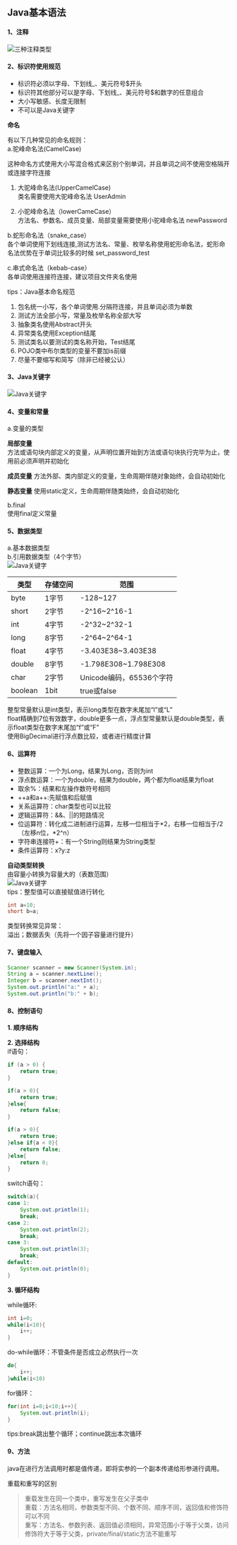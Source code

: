 ## Java基本语法

#### 1、注释  
![三种注释类型](https://gitee.com/zhangshangfeng/MyDocument/raw/master/docs/picture/note.png)

#### 2、标识符使用规范  
 
- 标识符必须以字母、下划线_、美元符号$开头
- 标识符其他部分可以是字母、下划线_、美元符号$和数字的任意组合
- 大小写敏感、长度无限制
- 不可以是Java关键字


**命名**  

有以下几种常见的命名规则：  
a.驼峰命名法(CamelCase)    
  
这种命名方式使用大小写混合格式来区别个别单词，并且单词之间不使用空格隔开或连接字符连接  

 1) 大驼峰命名法(UpperCamelCase)	  
 类名需要使用大驼峰命名法 UserAdmin
 
 2) 小驼峰命名法（lowerCameCase）  
 方法名、参数名、成员变量、局部变量需要使用小驼峰命名法 newPassword

b.蛇形命名法（snake_case）  
各个单词使用下划线连接,测试方法名、常量、枚举名称使用蛇形命名法，蛇形命名法优势在于单词比较多的时候   set\_password\_test 

c.串式命名法（kebab-case）  
各单词使用连接符连接，建议项目文件夹名使用

tips：Java基本命名规范  
1. 包名统一小写，各个单词使用\.分隔符连接，并且单词必须为单数  
2. 测试方法全部小写，常量及枚举名称全部大写  
3. 抽象类名使用Abstract开头  
4. 异常类名使用Exception结尾
5. 测试类名以要测试的类名称开始，Test结尾
6. POJO类中布尔类型的变量不要加is前缀
7. 尽量不要缩写和简写（除非已经被公认）

#### 3、Java关键字  
![Java关键字](https://gitee.com/zhangshangfeng/MyDocument/raw/master/docs/picture/keyword.png)


#### 4、变量和常量  
a.变量的类型  

**局部变量**  
方法或语句块内部定义的变量，从声明位置开始到方法或语句块执行完毕为止，使用前必须声明并初始化

**成员变量** 
方法外部、类内部定义的变量，生命周期伴随对象始终，会自动初始化 

**静态变量**
使用static定义，生命周期伴随类始终，会自动初始化

b.final  
使用final定义常量


#### 5、数据类型
a.基本数据类型    
b.引用数据类型（4个字节）  
![Java关键字](https://gitee.com/zhangshangfeng/MyDocument/raw/master/docs/picture/dataType.png)

|类型 |存储空间 | 范围 |
|-----|----| ----|
|byte |1字节  |-128~127  |
|short| 2字节 |-2^16~2^16-1 |
|int|4字节|-2^32~2^32-1 |
|long|8字节|-2^64~2^64-1|
|float|4字节|-3.403E38~3.403E38|
|double|8字节|-1.798E308~1.798E308|
|char|2字节|Unicode编码，65536个字符|
|boolean|1bit|true或false|
整型常量默认是int类型，表示long类型在数字末尾加“l”或“L”    
float精确到7位有效数字，double更多一点，浮点型常量默认是double类型，表示float类型在数字末尾加“f”或“F”    
使用BigDecimal进行浮点数比较，或者进行精度计算

#### 6、运算符  


- 整数运算：一个为Long，结果为Long，否则为int  
- 浮点数运算：一个为double，结果为double，两个都为float结果为float
- 取余%：结果和左操作数符号相同  
- ++a和a++:先赋值和后赋值  
- 关系运算符：char类型也可以比较    
- 逻辑运算符：&&、||的短路情况
- 位运算符：转化成二进制进行运算，左移一位相当于\*2，右移一位相当于/2   （左移n位，*2^n）
- 字符串连接符+：有一个String则结果为String类型
- 条件运算符：x?y:z




**自动类型转换**  
由容量小转换为容量大的（表数范围）  
![Java关键字](https://gitee.com/zhangshangfeng/MyDocument/raw/master/docs/picture/automaticType.png)  
tips：整型值可以直接赋值进行转化    
    
```java
int a=10;  
short b=a;
```

类型转换常见异常：  
溢出；数据丢失（先将一个因子容量进行提升）

#### 7、键盘输入  
```java
Scanner scanner = new Scanner(System.in);
String a = scanner.nextLine();
Integer b = scanner.nextInt();
System.out.println("a:" + a);
System.out.println("b:" + b);
```

#### 8、控制语句

**1. 顺序结构**  


**2. 选择结构**  
if语句：  
```java
if (a > 0) {
    return true;
}
```

```java
if(a > 0){
	return true;
}else{
	return false;
}
```

```java
if(a > 0){
	return true;
}else if{a < 0}{
	return false;
}else{
	return 0;
}
```

switch语句：  
```java  
switch(a){
case 1:
	System.out.println(1);
	break;
case 2:
	System.out.println(2);
	break;
case 3:
	System.out.println(3);
	break;
default:
	System.out.println(0);
}
```

**3. 循环结构**    

while循环:  
```java
int i=0;
while(i<10){
	i++;
}
```

do-while循环：不管条件是否成立必然执行一次
```java
do{
	i++;
}while(i<10)
```

for循环：    
```java
for(int i=0;i<10;i++){
	System.out.println(i);
}
```

tips:break跳出整个循环；continue跳出本次循环

#### 9、方法
java在进行方法调用时都是值传递，即将实参的一个副本传递给形参进行调用。  

重载和重写的区别  
> 重载发生在同一个类中，重写发生在父子类中  
> 重载：方法名相同，参数类型不同、个数不同、顺序不同，返回值和修饰符可以不同  
> 重写：方法名、参数列表、返回值必须相同，异常范围小于等于父类，访问修饰符大于等于父类，private/final/static方法不能重写